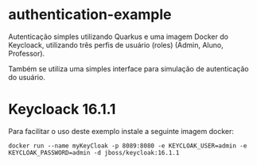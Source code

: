 # authentication-example

Autenticação simples utilizando Quarkus e uma imagem Docker do Keycloack, utilizando três perfis de usuário (roles) (Admin, Aluno, Professor).

Também se utiliza uma simples interface para simulação de autenticação do usuário.

# Keycloack 16.1.1

Para facilitar o uso deste exemplo instale a seguinte imagem docker:
```shell script
docker run --name myKeyCloak -p 8089:8080 -e KEYCLOAK_USER=admin -e KEYCLOAK_PASSWORD=admin -d jboss/keycloak:16.1.1
```
